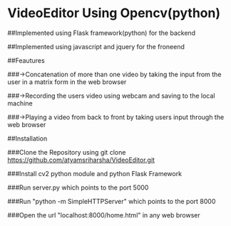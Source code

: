 # VideoEditor Using Opencv(python)

##Implemented using Flask framework(python) for the backend

##Implemented using javascript and jquery for the froneend

##Feautures

###->Concatenation of more than one video by taking the input from the user in a matrix form in the web browser

###->Recording the users video using webcam and saving to the local machine

###->Playing a video from back to front by taking users input through the web browser


##Installation

###Clone the Repository using git clone https://github.com/atyamsriharsha/VideoEditor.git

###Install cv2 python module and python Flask Framework

###Run server.py which points to the port 5000

###Run "python -m SimpleHTTPServer" which points to the port 8000

###Open the url "localhost:8000/home.html" in any web browser
